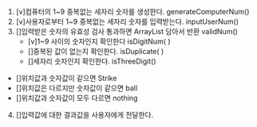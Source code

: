 1. [v]컴퓨터의 1~9 중복없는 세자리 숫자를 생성한다.  generateComputerNum()
2. [v]사용자로부터 1~9 중복없는 세자리 숫자를 입력받는다. inputUserNum()
3. []입력받은 숫자의 유효성 검사 통과하면 ArrayList 담아서 반환 validNum()
    - [v]1~9 사이의 숫자인지 확인한다 isDigitNum( )
    - []중복된 값이 없는지 확인한다. isDuplicate( )
    - []세자리 숫자인지 확인한다. isThreeDigit()
- []위치값과 숫자값이 같으면 Strike 
- []위치값은 다르지만 숫자값이 같으면 ball
- []위치값과 숫자값이 모두 다르면 nothing
4. []입력값에 대한 결과값을 사용자에게 전달한다.
